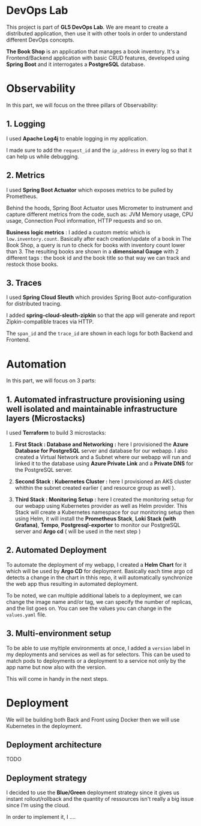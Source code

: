 # DevOps Lab

This project is part of **GL5 DevOps Lab**. We are meant to create a distributed application, then use it with other tools in order to understand different DevOps concepts.

**The Book Shop** is an application that manages a book inventory. It's a Frontend/Backend application with basic CRUD features, developed using **Spring Boot** and it interrogates a **PostgreSQL** database.

# Observability

In this part, we will focus on the three pillars of Observability:

## 1. Logging
I used **Apache Log4j** to enable logging in my application. 

I made sure to add the ``request_id`` and the ``ip_address`` in every log so that it can help us while debugging.

## 2. Metrics
I used **Spring Boot Actuator** which exposes metrics to be pulled by Prometheus. 

Behind the hoods, Spring Boot Actuator uses Micrometer to instrument and capture different metrics from the code, such as: JVM Memory usage, CPU usage, Connection Pool information, HTTP requests and so on.

**Business logic metrics** : I added a custom metric which is ``low.inventory.count``. Basically after each creation/update of a book in The Book Shop, a query is run to check for books with inventory count lower than 3. The resulting books are shown in a **dimensional Gauge** with 2 different tags : the book id and the book title so that way we can track and restock those books.

## 3. Traces
I used **Spring Cloud Sleuth** which provides Spring Boot auto-configuration for distributed tracing.

I added **spring-cloud-sleuth-zipkin** so that the app will generate and report Zipkin-compatible traces via HTTP. 

The ``span_id`` and the ``trace_id`` are shown in each logs for both Backend and Frontend.

# Automation

In this part, we will focus on 3 parts:

## 1. Automated infrastructure provisioning using well isolated and maintainable infrastructure layers (Microstacks)

I used **Terraform** to build 3 microstacks:
1. **First Stack : Database and Networking :** here I provisioned the **Azure Database for PostgreSQL** server and database for our webapp. I also created a Virtual Network and a Subnet where our webapp will run and linked it to the database using **Azure Private Link** and a **Private DNS** for the PostgreSQL server.
1. **Second Stack : Kubernetes Cluster :** here I provisioned an AKS cluster whithin the subnet created earlier ( and resource group as well ).

1. **Third Stack : Monitoring Setup :** here I created the monitoring setup for our webapp using Kubernetes provider as well as Helm provider. This Stack will create a Kubernetes namespace for our monitoring setup then using Helm, it will install the **Prometheus Stack**, **Loki Stack (with Grafana)**, **Tempo**, **Postgresql-exporter** to monitor our PostgreSQL server and **Argo cd** ( will be used in the next step )

## 2. Automated Deployment

To automate the deployment of my webapp, I created a **Helm Chart** for it which will be used by **Argo CD** for deployment. Basically each time argo cd detects a change in the chart in thhis repo, it will automatically synchronize the web app thus resulting in automated deployment.

To be noted, we can multiple additional labels to a deployment, we can change the image name and/or tag, we can specify the number of replicas, and the list goes on. You can see the values you can change in the ``values.yaml`` file.

## 3. Multi-environment setup

To be able to use myltiple environments at once, I added a ``version`` label in my deployments and services as well as for selectors. This can be used to match pods to deployments or a deployment to a service not only by the app name but now also with the version. 

This will come in handy in the next steps.

# Deployment

We will be building both Back and Front using Docker then we will use Kubernetes in the deployment.

## Deployment architecture

TODO

## Deployment strategy

I decided to use the **Blue/Green** deployment strategy since it gives us instant rollout/rollback and the quantity of ressources isn't really a big issue since I'm using the cloud.

In order to implement it, I ....

